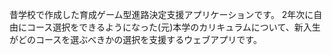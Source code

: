 昔学校で作成した育成ゲーム型進路決定支援アプリケーションです。
2年次に自由にコース選択をできるようになった(元)本学のカリキュラムについて、新入生がどのコースを選ぶべきかの選択を支援するウェブアプリです。
